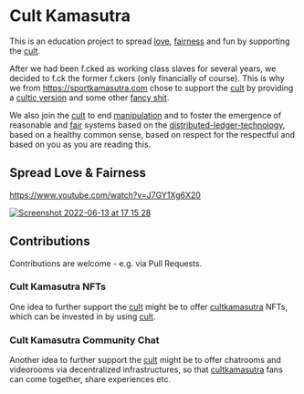 # Cult Kamasutra
This is an education project to spread [love](https://cultkamasutra.eth.limo/), [fairness](https://github.com/michael-spengler/fairness/blob/main/README.md) and fun by supporting the [cult](https://cultdao.io/manifesto.pdf).

After we had been f.cked as working class slaves for several years, we decided to f.ck the former f.ckers (only financially of course). This is why we from https://sportkamasutra.com chose to support the [cult](https://cultdao.io) by providing a [cultic version](https://cultkamasutra.eth.limo) and some other [fancy shit](https://cultdao-ecosystem.eth.limo).

We also join the [cult](https://cultdao.io) to end [manipulation](https://github.com/michael-spengler/distributed-ledger-technology-hands-on-lecture/blob/main/fun-facts/real-life-thrillers.md) and to foster the emergence of reasonable and [fair](https://github.com/michael-spengler/fairness/blob/main/README.md) systems based on the [distributed-ledger-technology](https://github.com/michael-spengler/distributed-ledger-technology-hands-on-lecture), based on a healthy common sense, based on respect for the respectful and based on you as you are reading this.

## Spread Love & Fairness

https://www.youtube.com/watch?v=J7GY1Xg6X20

[![Screenshot 2022-06-13 at 17 15 28](https://user-images.githubusercontent.com/43786652/173386659-e8a73aec-bd77-4a73-8e6e-9a1dcc0e480d.png)](https://www.youtube.com/watch?v=J7GY1Xg6X20)

## Contributions
Contributions are welcome - e.g. via Pull Requests.

### Cult Kamasutra NFTs 
One idea to further support the [cult](https://cultdao.io/manifesto.pdf) might be to offer [cultkamasutra](https://cultkamasutra.eth.limo) NFTs, which can be invested in by using [cult](https://coinmarketcap.com/currencies/cult-dao/).  

### Cult Kamasutra Community Chat
Another idea to further support the [cult](https://cultdao.io/manifesto.pdf) might be to offer chatrooms and videorooms via decentralized infrastructures, so that [cultkamasutra](https://cultkamasutra.eth.limo) fans can come together, share experiences etc. 


 
